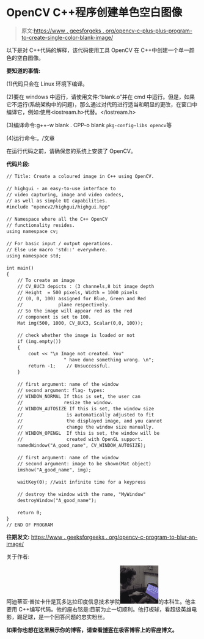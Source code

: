 # OpenCV C++程序创建单色空白图像

> 原文:[https://www . geesforgeks . org/opencv-c-plus-plus-program-to-create-single-color-blank-image/](https://www.geeksforgeeks.org/opencv-c-plus-plus-program-to-create-a-single-colored-blank-image/)

以下是对 C++代码的解释，该代码使用工具 OpenCV 在 C++中创建一个单一颜色的空白图像。

**要知道的事情:**

(1)代码只会在 Linux 环境下编译。

(2)要在 windows 中运行，请使用文件:“blank.o”并在 cmd 中运行。但是，如果它不运行(系统架构中的问题)，那么通过对代码进行适当和明显的更改，在窗口中编译它，例如:使用<iostream.h>代替<iostream>。</iostream></iostream.h>

(3)编译命令:g++-w blank . CPP-o blank ` pkg-config–libs opencv `等

(4)运行命令:。/文章

在运行代码之前，请确保您的系统上安装了 OpenCV。

**代码片段:**

```
// Title: Create a coloured image in C++ using OpenCV.

// highgui - an easy-to-use interface to 
// video capturing, image and video codecs,
// as well as simple UI capabilities.
#include "opencv2/highgui/highgui.hpp"

// Namespace where all the C++ OpenCV 
// functionality resides. 
using namespace cv;

// For basic input / output operations. 
// Else use macro 'std::' everywhere.
using namespace std;

int main()
{
    // To create an image
    // CV_8UC3 depicts : (3 channels,8 bit image depth
    // Height  = 500 pixels, Width = 1000 pixels
    // (0, 0, 100) assigned for Blue, Green and Red 
    //             plane respectively. 
    // So the image will appear red as the red 
    // component is set to 100.
    Mat img(500, 1000, CV_8UC3, Scalar(0,0, 100));

    // check whether the image is loaded or not
    if (img.empty()) 
    {
        cout << "\n Image not created. You"
                     " have done something wrong. \n";
        return -1;    // Unsuccessful.
    }

    // first argument: name of the window
    // second argument: flag- types: 
    // WINDOW_NORMAL If this is set, the user can 
    //               resize the window.
    // WINDOW_AUTOSIZE If this is set, the window size
    //                is automatically adjusted to fit 
    //                the displayed image, and you cannot
    //                change the window size manually.
    // WINDOW_OPENGL  If this is set, the window will be
    //                created with OpenGL support.
    namedWindow("A_good_name", CV_WINDOW_AUTOSIZE);

    // first argument: name of the window
    // second argument: image to be shown(Mat object)
    imshow("A_good_name", img);

    waitKey(0); //wait infinite time for a keypress

    // destroy the window with the name, "MyWindow"
    destroyWindow("A_good_name");            

    return 0;
}
// END OF PROGRAM

```

 **往期发文:**
[https://www . geeksforgeeks . org/opencv-c-program-to-blur-an-image/](https://www.geeksforgeeks.org/opencv-c-program-to-blur-an-image/)

关于作者:

阿迪蒂亚·普拉卡什是瓦多达拉印度信息技术学院![Aditya](img/7f989f45758a9a92d71e2ed9f6d7af18.png)的本科生。他主要用 C++编写代码。他的座右铭是:目前为止一切顺利。他打板球，看超级英雄电影，踢足球，是一个回答问题的忠实粉丝。

**如果你也想在这里展示你的博客，请查看[博客](http://geeksquiz.com/gblog/)在极客博客上的客座博文。**